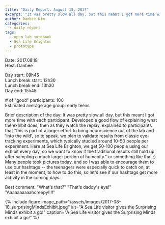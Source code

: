 ```yaml
---
title: "Daily Report: August 18, 2017"
excerpt: "It was pretty slow all day, but this meant I got more time with each participant. "
author: Danbee Kim
categories:
  - daily report
tags:
  - open lab notebook
  - Sea Life Brighton
  - prototype
---
```


Date: 2017.08.18   
Host: Danbee  

Day start: 09h45   
Lunch break start: 12h30    
Lunch break end: 13h30  
Day end: 15h45  

\# of "good" participants: 100  
Estimated average age group: early teens

Brief description of the day: It was pretty slow all day, but this meant I got more time with each participant. Developed a good flow of explaining what the exhibit does, then as they watch the replay, explained to participants that "this is part of a larger effort to bring neuroscience out of the lab and 'into the wild', so to speak. we plan to validate results from classic eye-tracking experiments, which typically studied around 10-50 people per experiment. Here at Sea Life Brighton, we get 50-100 people using our exhibit every day, so we want to know if the traditional results still hold up after sampling a much larger portion of humanity." or something like that :) Many people took pictures today, and so I was able to encourage them to use our hashtags -- the teenagers were especially quick to catch on, at least in the moment, to how to do this, so let's see if our hashtags get more activity in the coming days.

Best comment: "What's that?" "That's daddy's eye!" "Aaaaaaaaaahcreepy!!!!"

{% include figure image_path="/assets/images/2017-08-18_surprisingMindsExhibit.jpeg" alt="A Sea Life visitor gives the Surprising Minds exhibit a go!" caption="A Sea Life visitor gives the Surprising Minds exhibit a go!" %}
